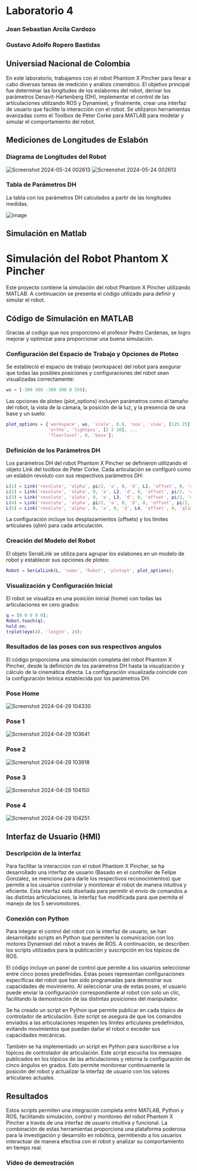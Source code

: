 # Laboratorio 4

### Joan Sebastian Arcila Cardozo
### Gustavo Adolfo Ropero Bastidas

## Universiad Nacional de Colombia

En este laboratorio, trabajamos con el robot Phantom X Pincher para llevar a cabo diversas tareas de medición y análisis cinemático. El objetivo principal fue determinar las longitudes de los eslabones del robot, derivar los parámetros Denavit-Hartenberg (DH), implementar el control de las articulaciones utilizando ROS y Dynamixel, y finalmente, crear una interfaz de usuario que facilite la interacción con el robot. Se utilizaron herramientas avanzadas como el Toolbox de Peter Corke para MATLAB para modelar y simular el comportamiento del robot.

## Mediciones de Longitudes de Eslabón
### Diagrama de Longitudes del Robot

![Screenshot 2024-05-24 002613](https://github.com/SebastianArcilaC/lab4robotics/assets/115434124/f308cdd9-d2d7-463c-b420-0c59949b4733)
![Screenshot 2024-05-24 002613](https://github.com/SebastianArcilaC/lab4robotics/assets/115434124/a6843383-f5b2-4300-8678-d9908d4a4507)



### Tabla de Parámetros DH
La tabla con los parámetros DH calculados a partir de las longitudes medidas.

![image](https://github.com/SebastianArcilaC/lab4robotics/assets/115434124/23ad94b5-1554-4520-b4fa-d4e99901f895)

## Simulación en Matlab
# Simulación del Robot Phantom X Pincher

Este proyecto contiene la simulación del robot Phantom X Pincher utilizando MATLAB. A continuación se presenta el código utilizado para definir y simular el robot.

## Código de Simulación en MATLAB

Gracias al codigo que nos proporciono el profesor Pedro Cardenas, se logro mejorar y optimizar para proporcionar una buena simulación.

### Configuración del Espacio de Trabajo y Opciones de Ploteo

Se estableció el espacio de trabajo (workspace) del robot para asegurar que todas las posibles posiciones y configuraciones del robot sean visualizadas correctamente:

```matlab
ws = [-300 300 -300 300 0 350];
```
Las opciones de ploteo (plot_options) incluyen parámetros como el tamaño del robot, la vista de la cámara, la posición de la luz, y la presencia de una base y un suelo:

```matlab
plot_options = {'workspace', ws, 'scale', 0.6, 'noa', 'view', [125 25], 'tilesize', 2, ...
                'ortho', 'lightpos', [2 2 10], ...
                'floorlevel', 0, 'base'};
```
### Definición de los Parámetros DH

Los parámetros DH del robot Phantom X Pincher se definieron utilizando el objeto Link del toolbox de Peter Corke. Cada articulación se configuró como un eslabón revoluto con sus respectivos parámetros DH:

```matlab
L(1) = Link('revolute', 'alpha', pi/2, 'a', 0, 'd', L1, 'offset', 0, 'qlim', [-pi pi]);
L(2) = Link('revolute', 'alpha', 0, 'a', L2, 'd', 0, 'offset', pi/2, 'qlim', [-2*pi/3 2*pi/3]);
L(3) = Link('revolute', 'alpha', 0, 'a', L3, 'd', 0, 'offset', pi/2, 'qlim', [-2*pi/3 2*pi/3]);
L(4) = Link('revolute', 'alpha', pi/2, 'a', 0, 'd', 0, 'offset', pi/2, 'qlim', [-pi/2 pi/2]);
L(5) = Link('revolute', 'alpha', 0, 'a', 0, 'd', L4, 'offset', 0, 'qlim', [0 0]);
```
La configuración incluye los desplazamientos (offsets) y los límites articulares (qlim) para cada articulación.

### Creación del Modelo del Robot

El objeto SerialLink se utiliza para agrupar los eslabones en un modelo de robot y establecer sus opciones de ploteo:

```matlab
Robot = SerialLink(L, 'name', 'Robot', 'plotopt', plot_options);
```
### Visualización y Configuración Inicial
El robot se visualiza en una posición inicial (home) con todas las articulaciones en cero grados:

```matlab
q = [0 0 0 0 0];
Robot.teach(q);
hold on;
trplot(eye(4), 'length', 24);
```
### Resultados de las poses con sus respectivos angulos

El código proporciona una simulación completa del robot Phantom X Pincher, desde la definición de los parámetros DH hasta la visualización y cálculo de la cinemática directa. La configuración visualizada coincide con la configuración teórica establecida por los parámetros DH.

### Pose Home

![Screenshot 2024-04-29 104330](https://github.com/SebastianArcilaC/lab4robotics/assets/115434124/e90507af-fc76-4d97-abd0-c7070fa102f6)


### Pose 1

![Screenshot 2024-04-29 103641](https://github.com/SebastianArcilaC/lab4robotics/assets/115434124/fc0fe44e-fcb4-402a-81e6-00987bbe76a6)


### Pose 2

![Screenshot 2024-04-29 103918](https://github.com/SebastianArcilaC/lab4robotics/assets/115434124/b75e0a5e-a945-4300-abc7-c213cd9f471d)


### Pose 3

![Screenshot 2024-04-29 104150](https://github.com/SebastianArcilaC/lab4robotics/assets/115434124/9cea936e-2a59-4fa3-9128-1ad571152f46)


### Pose 4

![Screenshot 2024-04-29 104251](https://github.com/SebastianArcilaC/lab4robotics/assets/115434124/fa121adb-461a-4c80-8c53-64e1924a78bd)

## Interfaz de Usuario (HMI)

### Descripción de la Interfaz

Para facilitar la interacción con el robot Phantom X Pincher, se ha desarrollado una interfaz de usuario (Basado en el controller de Felipe Gonzalez, se menciona para darle los respectivos reconocimientos) que permite a los usuarios controlar y monitorear el robot de manera intuitiva y eficiente. Esta interfaz está diseñada para permitir el envío de comandos a las distintas articulaciones, la interfaz fue modificada para que permita el manejo de los 5 servomotores.

### Conexión con Python

Para integrar el control del robot con la interfaz de usuario, se han desarrollado scripts en Python que permiten la comunicación con los motores Dynamixel del robot a través de ROS. A continuación, se describen los scripts utilizados para la publicación y suscripción en los tópicos de ROS.

El código incluye un panel de control que permite a los usuarios seleccionar entre cinco poses predefinidas. Estas poses representan configuraciones específicas del robot que han sido programadas para demostrar sus capacidades de movimiento. Al seleccionar una de estas poses, el usuario puede enviar la configuración correspondiente al robot con solo un clic, facilitando la demostración de las distintas posiciones del manipulador.

Se ha creado un script en Python que permite publicar en cada tópico de controlador de articulación. Este script se asegura de que los comandos enviados a las articulaciones respeten los límites articulares predefinidos, evitando movimientos que puedan dañar el robot o exceder sus capacidades mecánicas.

También se ha implementado un script en Python para suscribirse a los tópicos de controlador de articulación. Este script escucha los mensajes publicados en los tópicos de las articulaciones y retorna la configuración de cinco ángulos en grados. Esto permite monitorear continuamente la posición del robot y actualizar la interfaz de usuario con los valores articulares actuales.

## Resultados

Estos scripts permiten una integración completa entre MATLAB, Python y ROS, facilitando simulación, control y monitoreo del robot Phantom X Pincher a través de una interfaz de usuario intuitiva y funcional. La combinación de estas herramientas proporciona una plataforma poderosa para la investigación y desarrollo en robótica, permitiendo a los usuarios interactuar de manera efectiva con el robot y analizar su comportamiento en tiempo real.

### Video de demostración

